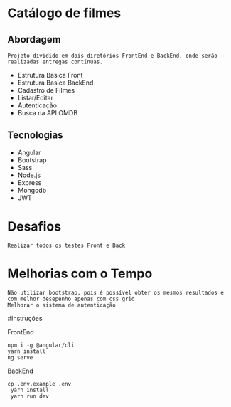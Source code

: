 # Catálogo de filmes

  ## Abordagem
    Projeto dividido em dois diretórios FrontEnd e BackEnd, onde serão realizadas entregas contínuas.
  
   - Estrutura Basica Front
   - Estrutura Basica BackEnd
   - Cadastro de Filmes
   - Listar/Editar
   - Autenticação
   - Busca na API OMDB
    
    
  ## Tecnologias
  
  - Angular
  - Bootstrap
  - Sass
  - Node.js
  - Express
  - Mongodb
  - JWT
  
  
  # Desafios

    Realizar todos os testes Front e Back

  # Melhorias com o Tempo
    
    Não utilizar bootstrap, pois é possível obter os mesmos resultados e com melhor desepenho apenas com css grid
    Melhorar o sistema de autenticação



#Instruções

  FrontEnd
   ```
   npm i -g @angular/cli
   yarn install
   ng serve
   ```

  BackEnd

  ```
  cp .env.example .env
   yarn install
   yarn run dev
  ```

  




 
